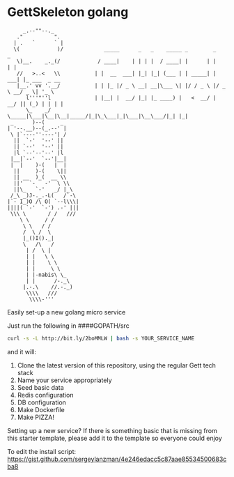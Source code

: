 # GettSkeleton golang
```
     _.--""--._        
   ."          ".     
  | .   `      ` |    
  \(            )/             _____      _   _    _____ _        _      _                
   \)__.    _._(/            / ____|    | | | |  / ____| |      | |    | |             
   //   >..<   \\           | |  __  ___| |_| |_| (___ | | _____| | ___| |_ ___  _ __  
   |__.' vv '.__/           | | |_ |/ _ \ __| __|\___ \| |/ / _ \ |/ _ \ __/ _ \| '_ \ 
      l'''"''l              | |__| |  __/ |_| |_ ____) |   <  __/ |  __/ || (_) | | | |
      \_    _/               \_____|\___|\__|\__|_____/|_|\_\___|_|\___|\__\___/|_| |_|
 _      )--(     _  
| '--.__)--(_.--' |  
 \ |`----''----'| / 
  ||  `-'  '--' || 
  || `--'  '--' || 
  |l `--'--'--' |l  
 |__|`--'  `--'|__| 
 |  |    )-(   |  | 
  ||     )-(    \|| 
  || __  )_(  __ \\  
  ||'  `-   -'  \ \\ 
  ||\_   `-'   _/ |_\ 
 /_\ _)J-._.-L(   /`-\ 
|`- I_)O /\ O( `--l\\\| 
||||( `-'  `-') .-' ||| 
 \\\ \       / /   /// 
    \ \     / / 
     \ \   / / 
     /  \ /  \ 
     |_()I()._| 
     \   /\   / 
      | /  \ | 
      | |   \ \ 
      | |    \ \ 
      | |     \ \ 
      | |-nabis\ \_ 
      | |      /-._\ 
     |.-.\    //.-._) 
      \\\\   /// 
       \\\\-''' 
```
Easily set-up a new golang micro service

Just run the following in 
####GOPATH/src
```bash
curl -s -L http://bit.ly/2boMMLW | bash -s YOUR_SERVICE_NAME
```

and it will:
  1. Clone the latest version of this repository, using the regular Gett tech stack
  2. Name your service appropriately
  3. Seed basic data
  4. Redis configuration
  5. DB configuration
  6. Make Dockerfile
  7. Make PIZZA!

Setting up a new service?
If there is something basic that is missing from this starter template, please add it to the template so everyone could enjoy

To edit the install script:
https://gist.github.com/sergeylanzman/4e246edacc5c87aae85534500683cba8
